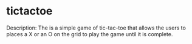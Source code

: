 # tictactoe

Description: The is a simple game of tic-tac-toe that allows the users to places a X or an O on the grid to play the game until it is complete. 


